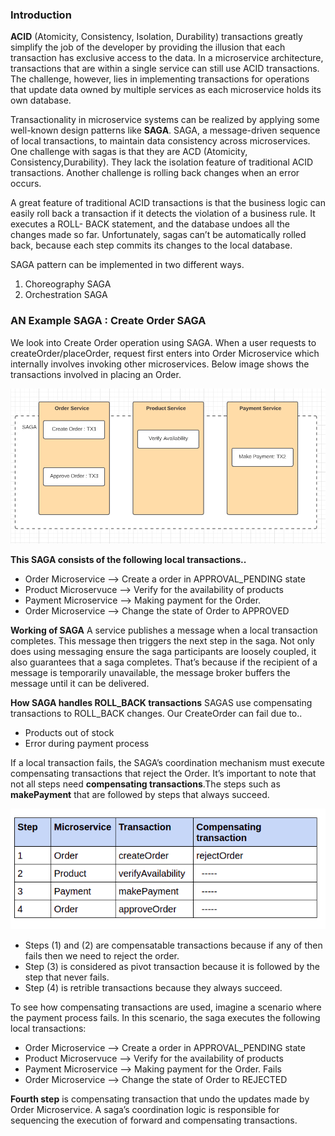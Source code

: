 ### Introduction

**ACID** (Atomicity, Consistency, Isolation, Durability) transactions greatly simplify the job of the developer by providing the 
illusion that each transaction has exclusive access to the data. In a microservice architecture, transactions that are within a
single service can still use ACID transactions. The challenge, however, lies in implementing transactions for operations that 
update data owned by multiple services as each microservice holds its own database.

Transactionality in microservice systems can be realized by applying some well-known design patterns like **SAGA**.
SAGA, a message-driven sequence of local transactions, to maintain data consistency across microservices. One challenge with sagas is that they are ACD (Atomicity, Consistency,Durability). They lack the isolation feature of traditional ACID transactions. Another
challenge is rolling back changes when an error occurs. 

A great feature of traditional ACID transactions is that the business logic can easily
roll back a transaction if it detects the violation of a business rule. It executes a ROLL-
BACK statement, and the database undoes all the changes made so far. Unfortunately,
sagas can’t be automatically rolled back, because each step commits its changes to the
local database.

SAGA pattern can be implemented in two different ways.
1. Choreography SAGA
2. Orchestration SAGA

### AN Example SAGA : Create Order SAGA
We look into Create Order operation using SAGA. When a user requests to createOrder/placeOrder, request first enters into Order Microservice which internally involves invoking other microservices. Below image shows the transactions involved in placing an Order.

![transactions](images/transactions.png)

**This SAGA consists of the following local transactions..**
- Order Microservice --> Create a order in APPROVAL_PENDING state
- Product Microservuce --> Verify for the availability of products
- Payment Microservice --> Making payment for the Order.
- Order Microservice --> Change the state of Order to APPROVED 

**Working of SAGA**
A service publishes a message when a local transaction completes. This message then triggers the next step in the saga. Not only does using messaging ensure the saga participants are loosely coupled, it also guarantees that a saga completes. That’s because if the recipient of a message is temporarily unavailable, the message broker buffers the message until it can be delivered.

**How SAGA handles ROLL_BACK transactions**
SAGAS use compensating transactions to ROLL_BACK changes. Our CreateOrder can fail due to..
- Products out of stock
- Error during payment process

If a local transaction fails, the SAGA’s coordination mechanism must execute compensating transactions that reject the Order. It’s important to note that not all steps need **compensating transactions**.The steps such as **makePayment** that are followed by steps that always succeed.

![steps](images/steps.png)

- Steps (1) and (2) are compensatable transactions because if any of then fails then we need to reject the order. 
- Step (3) is considered as pivot transaction because it is followed by the step that never fails.
- Step (4) is retrible transactions because they always succeed.

To see how compensating transactions are used, imagine a scenario where the payment process fails. In this scenario, the saga executes the following local transactions:
- Order Microservice --> Create a order in APPROVAL_PENDING state
- Product Microservuce --> Verify for the availability of products
- Payment Microservice --> Making payment for the Order. Fails
- Order Microservice --> Change the state of Order to REJECTED

**Fourth step** is compensating transaction that undo the updates made by Order Microservice. A saga’s coordination logic is responsible for sequencing the execution of forward and compensating transactions.









